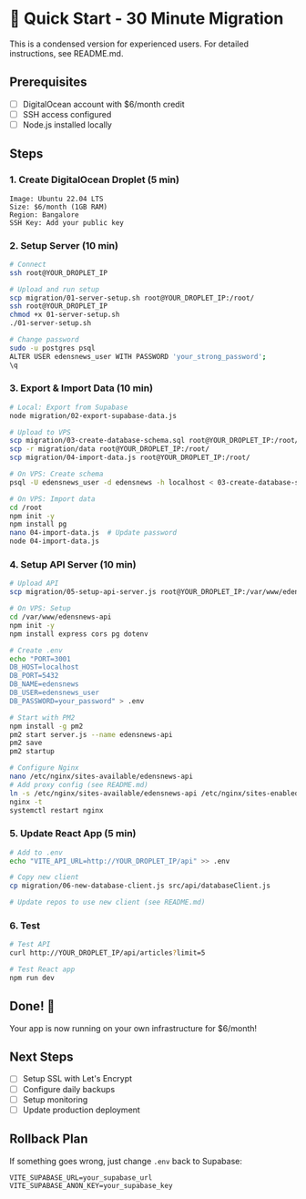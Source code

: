 # 🚀 Quick Start - 30 Minute Migration

This is a condensed version for experienced users. For detailed instructions, see README.md.

## Prerequisites
- [ ] DigitalOcean account with $6/month credit
- [ ] SSH access configured
- [ ] Node.js installed locally

## Steps

### 1. Create DigitalOcean Droplet (5 min)
```
Image: Ubuntu 22.04 LTS
Size: $6/month (1GB RAM)
Region: Bangalore
SSH Key: Add your public key
```

### 2. Setup Server (10 min)
```bash
# Connect
ssh root@YOUR_DROPLET_IP

# Upload and run setup
scp migration/01-server-setup.sh root@YOUR_DROPLET_IP:/root/
ssh root@YOUR_DROPLET_IP
chmod +x 01-server-setup.sh
./01-server-setup.sh

# Change password
sudo -u postgres psql
ALTER USER edensnews_user WITH PASSWORD 'your_strong_password';
\q
```

### 3. Export & Import Data (10 min)
```bash
# Local: Export from Supabase
node migration/02-export-supabase-data.js

# Upload to VPS
scp migration/03-create-database-schema.sql root@YOUR_DROPLET_IP:/root/
scp -r migration/data root@YOUR_DROPLET_IP:/root/
scp migration/04-import-data.js root@YOUR_DROPLET_IP:/root/

# On VPS: Create schema
psql -U edensnews_user -d edensnews -h localhost < 03-create-database-schema.sql

# On VPS: Import data
cd /root
npm init -y
npm install pg
nano 04-import-data.js  # Update password
node 04-import-data.js
```

### 4. Setup API Server (10 min)
```bash
# Upload API
scp migration/05-setup-api-server.js root@YOUR_DROPLET_IP:/var/www/edensnews-api/server.js

# On VPS: Setup
cd /var/www/edensnews-api
npm init -y
npm install express cors pg dotenv

# Create .env
echo "PORT=3001
DB_HOST=localhost
DB_PORT=5432
DB_NAME=edensnews
DB_USER=edensnews_user
DB_PASSWORD=your_password" > .env

# Start with PM2
npm install -g pm2
pm2 start server.js --name edensnews-api
pm2 save
pm2 startup

# Configure Nginx
nano /etc/nginx/sites-available/edensnews-api
# Add proxy config (see README.md)
ln -s /etc/nginx/sites-available/edensnews-api /etc/nginx/sites-enabled/
nginx -t
systemctl restart nginx
```

### 5. Update React App (5 min)
```bash
# Add to .env
echo "VITE_API_URL=http://YOUR_DROPLET_IP/api" >> .env

# Copy new client
cp migration/06-new-database-client.js src/api/databaseClient.js

# Update repos to use new client (see README.md)
```

### 6. Test
```bash
# Test API
curl http://YOUR_DROPLET_IP/api/articles?limit=5

# Test React app
npm run dev
```

## Done! 🎉

Your app is now running on your own infrastructure for $6/month!

## Next Steps
- [ ] Setup SSL with Let's Encrypt
- [ ] Configure daily backups
- [ ] Setup monitoring
- [ ] Update production deployment

## Rollback Plan
If something goes wrong, just change `.env` back to Supabase:
```env
VITE_SUPABASE_URL=your_supabase_url
VITE_SUPABASE_ANON_KEY=your_supabase_key
```
